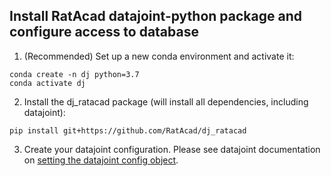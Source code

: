 ## Install RatAcad datajoint-python package and configure access to database

1. (Recommended) Set up a new conda environment and activate it:

```
conda create -n dj python=3.7
conda activate dj
```

2. Install the dj_ratacad package (will install all dependencies, including datajoint):

```
pip install git+https://github.com/RatAcad/dj_ratacad
```

3. Create your datajoint configuration. Please see datajoint documentation on [setting the datajoint config object](https://docs.datajoint.io/python/setup/01-Install-and-Connect.html).